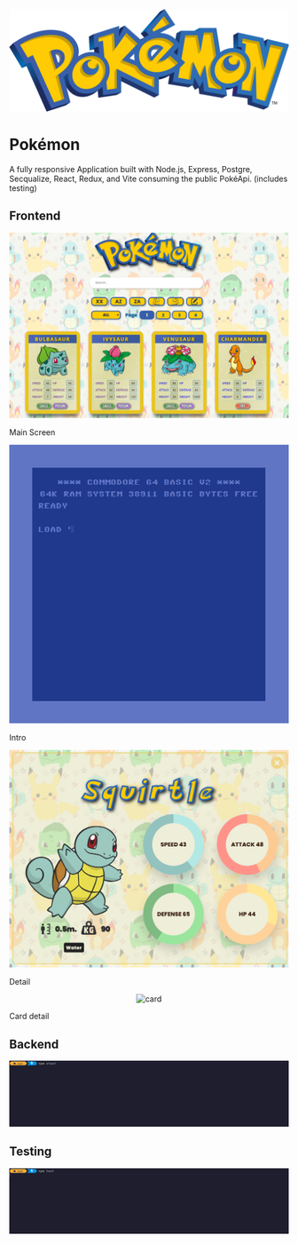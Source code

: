 <img src="./client/src/assets/img/logo.png" alt="pókemon">

# Pokémon

A fully responsive Application built with Node.js, Express, Postgre, Secqualize, React, Redux, and Vite  consuming the public PokéApi. (includes testing)

## Frontend

<img src="./README/main.png" alt="screenshot">

Main Screen

<img src="./README/intro.gif" alt="intro">

Intro

<img src="./README/detail.png" alt="detail">

Detail

<p align="center"><img src="./README/card.gif" alt="card"></p>

Card detail

## Backend

<img src="./README/back.gif" alt="back">

## Testing

<img src="./README/testing.gif" alt="testing">
